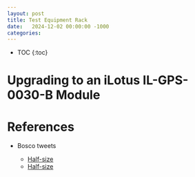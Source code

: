 ```yaml
---
layout: post
title: Test Equipment Rack
date:   2024-12-02 00:00:00 -1000
categories:
---
```


* TOC
{:toc}

# Upgrading to an iLotus IL-GPS-0030-B Module


# References


* Bosco tweets

  * [Half-size](https://x.com/BoscoMac/status/1862844438092890464)
  * [Half-size](https://twitter.com/BoscoMac/status/1862462498638536791)


